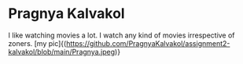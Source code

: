# Pragnya Kalvakol
I like watching movies a lot.
I watch any kind of movies irrespective of zoners.
[my pic]{(https://github.com/PragnyaKalvakol/assignment2-kalvakol/blob/main/Pragnya.jpeg)}